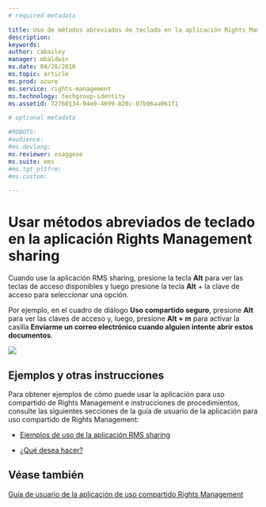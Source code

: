 ```yaml
---
# required metadata

title: Uso de métodos abreviados de teclado en la aplicación Rights Management sharing | Azure RMS
description:
keywords:
author: cabailey
manager: mbaldwin
ms.date: 04/28/2016
ms.topic: article
ms.prod: azure
ms.service: rights-management
ms.technology: techgroup-identity
ms.assetid: 72760134-94e0-4699-b20c-07b96aa061f1

# optional metadata

#ROBOTS:
#audience:
#ms.devlang:
ms.reviewer: esaggese
ms.suite: ems
#ms.tgt_pltfrm:
#ms.custom:

---
```


# Usar métodos abreviados de teclado en la aplicación Rights Management sharing
Cuando use la aplicación RMS sharing, presione la tecla **Alt** para ver las teclas de acceso disponibles y luego presione la tecla **Alt** + la clave de acceso para seleccionar una opción.

Por ejemplo, en el cuadro de diálogo **Uso compartido seguro**, presione **Alt** para ver las claves de acceso y, luego, presione **Alt + m** para activar la casilla **Enviarme un correo electrónico cuando alguien intente abrir estos documentos**.

![](../media/ADRMS_MSRMSApp_AccessKeys.png)

## Ejemplos y otras instrucciones
Para obtener ejemplos de cómo puede usar la aplicación para uso compartido de Rights Management e instrucciones de procedimientos, consulte las siguientes secciones de la guía de usuario de la aplicación para uso compartido de Rights Management:

-   [Ejemplos de uso de la aplicación RMS sharing](sharing-app-user-guide.md#examples-for-using-the-rms-sharing-application)

-   [¿Qué desea hacer?](sharing-app-user-guide.md##what-do-you-want-to-do-)

## Véase también
[Guía de usuario de la aplicación de uso compartido Rights Management](sharing-app-user-guide.md)



<!--HONumber=Apr16_HO3-->


